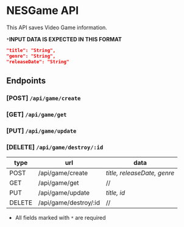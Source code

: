 # NESGame API

This API saves Video Game information.

`*`**INPUT DATA IS EXPECTED IN THIS FORMAT**

```JSON
"title": "String",
"genre": "String",
"releaseDate": "String"
```

## Endpoints

### [POST] `/api/game/create`

### [GET] `/api/game/get`

### [PUT] `/api/game/update`

### [DELETE] `/api/game/destroy/:id`

| type   | url                   | data                        |
| ------ | --------------------- | --------------------------- |
| POST   | /api/game/create      | _title, releaseDate, genre_ |
| GET    | /api/game/get         | //                          |
| PUT    | /api/game/update      | _title, id_                 |
| DELETE | /api/game/destroy/:id | //                          |

* All fields marked with `*` are required
